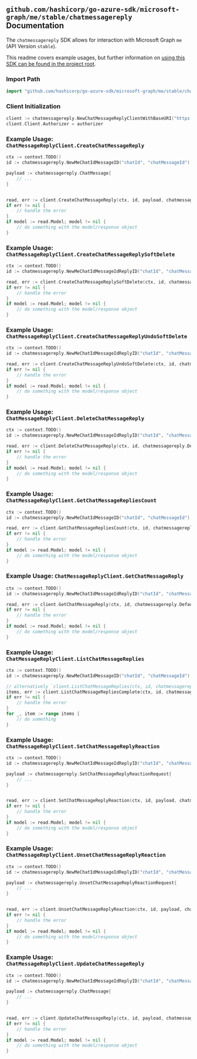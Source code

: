 
## `github.com/hashicorp/go-azure-sdk/microsoft-graph/me/stable/chatmessagereply` Documentation

The `chatmessagereply` SDK allows for interaction with Microsoft Graph `me` (API Version `stable`).

This readme covers example usages, but further information on [using this SDK can be found in the project root](https://github.com/hashicorp/go-azure-sdk/tree/main/docs).

### Import Path

```go
import "github.com/hashicorp/go-azure-sdk/microsoft-graph/me/stable/chatmessagereply"
```


### Client Initialization

```go
client := chatmessagereply.NewChatMessageReplyClientWithBaseURI("https://graph.microsoft.com")
client.Client.Authorizer = authorizer
```


### Example Usage: `ChatMessageReplyClient.CreateChatMessageReply`

```go
ctx := context.TODO()
id := chatmessagereply.NewMeChatIdMessageID("chatId", "chatMessageId")

payload := chatmessagereply.ChatMessage{
	// ...
}


read, err := client.CreateChatMessageReply(ctx, id, payload, chatmessagereply.DefaultCreateChatMessageReplyOperationOptions())
if err != nil {
	// handle the error
}
if model := read.Model; model != nil {
	// do something with the model/response object
}
```


### Example Usage: `ChatMessageReplyClient.CreateChatMessageReplySoftDelete`

```go
ctx := context.TODO()
id := chatmessagereply.NewMeChatIdMessageIdReplyID("chatId", "chatMessageId", "chatMessageId1")

read, err := client.CreateChatMessageReplySoftDelete(ctx, id, chatmessagereply.DefaultCreateChatMessageReplySoftDeleteOperationOptions())
if err != nil {
	// handle the error
}
if model := read.Model; model != nil {
	// do something with the model/response object
}
```


### Example Usage: `ChatMessageReplyClient.CreateChatMessageReplyUndoSoftDelete`

```go
ctx := context.TODO()
id := chatmessagereply.NewMeChatIdMessageIdReplyID("chatId", "chatMessageId", "chatMessageId1")

read, err := client.CreateChatMessageReplyUndoSoftDelete(ctx, id, chatmessagereply.DefaultCreateChatMessageReplyUndoSoftDeleteOperationOptions())
if err != nil {
	// handle the error
}
if model := read.Model; model != nil {
	// do something with the model/response object
}
```


### Example Usage: `ChatMessageReplyClient.DeleteChatMessageReply`

```go
ctx := context.TODO()
id := chatmessagereply.NewMeChatIdMessageIdReplyID("chatId", "chatMessageId", "chatMessageId1")

read, err := client.DeleteChatMessageReply(ctx, id, chatmessagereply.DefaultDeleteChatMessageReplyOperationOptions())
if err != nil {
	// handle the error
}
if model := read.Model; model != nil {
	// do something with the model/response object
}
```


### Example Usage: `ChatMessageReplyClient.GetChatMessageRepliesCount`

```go
ctx := context.TODO()
id := chatmessagereply.NewMeChatIdMessageID("chatId", "chatMessageId")

read, err := client.GetChatMessageRepliesCount(ctx, id, chatmessagereply.DefaultGetChatMessageRepliesCountOperationOptions())
if err != nil {
	// handle the error
}
if model := read.Model; model != nil {
	// do something with the model/response object
}
```


### Example Usage: `ChatMessageReplyClient.GetChatMessageReply`

```go
ctx := context.TODO()
id := chatmessagereply.NewMeChatIdMessageIdReplyID("chatId", "chatMessageId", "chatMessageId1")

read, err := client.GetChatMessageReply(ctx, id, chatmessagereply.DefaultGetChatMessageReplyOperationOptions())
if err != nil {
	// handle the error
}
if model := read.Model; model != nil {
	// do something with the model/response object
}
```


### Example Usage: `ChatMessageReplyClient.ListChatMessageReplies`

```go
ctx := context.TODO()
id := chatmessagereply.NewMeChatIdMessageID("chatId", "chatMessageId")

// alternatively `client.ListChatMessageReplies(ctx, id, chatmessagereply.DefaultListChatMessageRepliesOperationOptions())` can be used to do batched pagination
items, err := client.ListChatMessageRepliesComplete(ctx, id, chatmessagereply.DefaultListChatMessageRepliesOperationOptions())
if err != nil {
	// handle the error
}
for _, item := range items {
	// do something
}
```


### Example Usage: `ChatMessageReplyClient.SetChatMessageReplyReaction`

```go
ctx := context.TODO()
id := chatmessagereply.NewMeChatIdMessageIdReplyID("chatId", "chatMessageId", "chatMessageId1")

payload := chatmessagereply.SetChatMessageReplyReactionRequest{
	// ...
}


read, err := client.SetChatMessageReplyReaction(ctx, id, payload, chatmessagereply.DefaultSetChatMessageReplyReactionOperationOptions())
if err != nil {
	// handle the error
}
if model := read.Model; model != nil {
	// do something with the model/response object
}
```


### Example Usage: `ChatMessageReplyClient.UnsetChatMessageReplyReaction`

```go
ctx := context.TODO()
id := chatmessagereply.NewMeChatIdMessageIdReplyID("chatId", "chatMessageId", "chatMessageId1")

payload := chatmessagereply.UnsetChatMessageReplyReactionRequest{
	// ...
}


read, err := client.UnsetChatMessageReplyReaction(ctx, id, payload, chatmessagereply.DefaultUnsetChatMessageReplyReactionOperationOptions())
if err != nil {
	// handle the error
}
if model := read.Model; model != nil {
	// do something with the model/response object
}
```


### Example Usage: `ChatMessageReplyClient.UpdateChatMessageReply`

```go
ctx := context.TODO()
id := chatmessagereply.NewMeChatIdMessageIdReplyID("chatId", "chatMessageId", "chatMessageId1")

payload := chatmessagereply.ChatMessage{
	// ...
}


read, err := client.UpdateChatMessageReply(ctx, id, payload, chatmessagereply.DefaultUpdateChatMessageReplyOperationOptions())
if err != nil {
	// handle the error
}
if model := read.Model; model != nil {
	// do something with the model/response object
}
```
